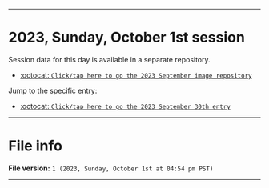 
***

# 2023, Sunday, October 1st session

Session data for this day is available in a separate repository.

- [:octocat: `Click/tap here to go the 2023 September image repository`](https://github.com/seanpm2001/SeansLifeArchive_Images_MotorWorld_CarFactory_Y2023_V3/)

Jump to the specific entry:

- [:octocat: `Click/tap here to go the 2023 September 30th entry`](https://github.com/seanpm2001/SeansLifeArchive_Images_MotorWorld_CarFactory_Y2023_V3/tree/SeansLifeArchive_Images_MotorWorld_CarFactory_Y2023_V3_Main-dev/10_October/01/)

***

# File info

**File version:** `1 (2023, Sunday, October 1st at 04:54 pm PST)`

***
